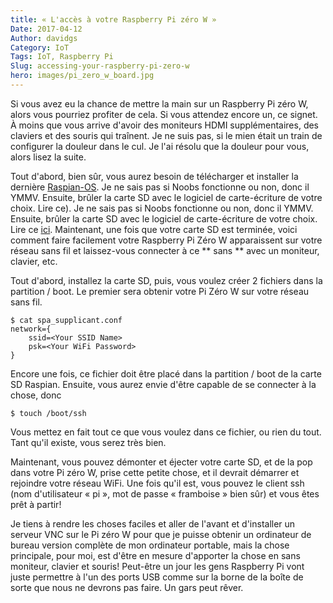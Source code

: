 ```yaml
---
title: « L'accès à votre Raspberry Pi zéro W »
Date: 2017-04-12
Author: davidgs
Category: IoT
Tags: IoT, Raspberry Pi
Slug: accessing-your-raspberry-pi-zero-w
hero: images/pi_zero_w_board.jpg
---
```


Si vous avez eu la chance de mettre la main sur un Raspberry Pi zéro W, alors vous pourriez profiter de cela. Si vous attendez encore un, ce signet. À moins que vous arrive d'avoir des moniteurs HDMI supplémentaires, des claviers et des souris qui traînent. Je ne suis pas, si le mien était un train de configurer la douleur dans le cul. Je l'ai résolu que la douleur pour vous, alors lisez la suite.

Tout d'abord, bien sûr, vous aurez besoin de télécharger et installer la dernière [Raspian-OS](https://www.raspberrypi.org/downloads/raspbian/). Je ne sais pas si Noobs fonctionne ou non, donc il YMMV. Ensuite, brûler la carte SD avec le logiciel de carte-écriture de votre choix. Lire ce). Je ne sais pas si Noobs fonctionne ou non, donc il YMMV. Ensuite, brûler la carte SD avec le logiciel de carte-écriture de votre choix. Lire ce [ici](https://www.raspberrypi.org/documentation/installation/installing-images/README.md). Maintenant, une fois que votre carte SD est terminée, voici comment faire facilement votre Raspberry Pi Zéro W apparaissent sur votre réseau sans fil et laissez-vous connecter à ce ** sans ** avec un moniteur, clavier, etc.

Tout d'abord, installez la carte SD, puis, vous voulez créer 2 fichiers dans la partition / boot. Le premier sera obtenir votre Pi Zéro W sur votre réseau sans fil.

```
$ cat spa_supplicant.conf
network={
    ssid=<Your SSID Name>
    psk=<Your WiFi Password>
}
```
Encore une fois, ce fichier doit être placé dans la partition / boot de la carte SD Raspian. Ensuite, vous aurez envie d'être capable de se connecter à la chose, donc

```
$ touch /boot/ssh
```

Vous mettez en fait tout ce que vous voulez dans ce fichier, ou rien du tout. Tant qu'il existe, vous serez très bien.

Maintenant, vous pouvez démonter et éjecter votre carte SD, et de la pop dans votre Pi zéro W, prise cette petite chose, et il devrait démarrer et rejoindre votre réseau WiFi. Une fois qu'il est, vous pouvez le client ssh (nom d'utilisateur « pi », mot de passe « framboise » bien sûr) et vous êtes prêt à partir!

Je tiens à rendre les choses faciles et aller de l'avant et d'installer un serveur VNC sur le Pi zéro W pour que je puisse obtenir un ordinateur de bureau version complète de mon ordinateur portable, mais la chose principale, pour moi, est d'être en mesure d'apporter la chose en sans moniteur, clavier et souris! Peut-être un jour les gens Raspberry Pi vont juste permettre à l'un des ports USB comme sur la borne de la boîte de sorte que nous ne devrons pas faire. Un gars peut rêver.
